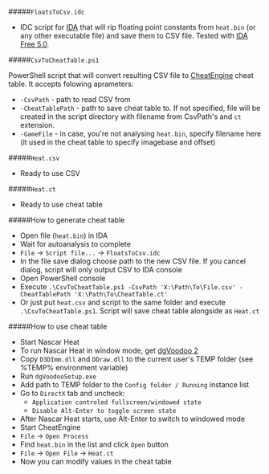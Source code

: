 #####`FloatsToCsv.idc`
 
  * IDC script for [IDA](https://www.hex-rays.com) that will rip floating point constants from `heat.bin` (or any other executable file) and save them to CSV file. Tested with [IDA Free 5.0](https://www.hex-rays.com/products/ida/support/download_freeware.shtml).
  
#####`CsvToCheatTable.ps1`

PowerShell script that will convert resulting CSV file to [CheatEngine](http://www.cheatengine.org) cheat table. It accepts folowing aprameters:
 * `-CsvPath` - path to read CSV from
 * `-CheatTablePath` - path to save cheat table to. If not specified, file will be created in the script directory with filename from CsvPath's and `ct` extension.
 * `-GameFile` - in case, you're not analysing `heat.bin`, specify filename here (it used in the cheat table to specify imagebase and offset)

#####`Heat.csv`

 * Ready to use CSV

#####`Heat.ct`

 * Ready to use сheat table

#####How to generate cheat table

 * Open file (`heat.bin`) in IDA
 * Wait for autoanalysis to complete
 * `File` → `Script file...` → `FloatsToCsv.idc`
  * In the file save dialog choose path to the new CSV file. If you cancel dialog, script will only output CSV to IDA console
  * Open PowerShell console
  * Execute `.\CsvToCheatTable.ps1 -CsvPath 'X:\Path\To\File.csv' -CheatTablePath 'X:\Path\To\CheatTable.ct'`
  * Or just put `heat.csv` and script to the same folder and execute `.\CsvToCheatTable.ps1`. Script will save cheat table alongside as `Heat.ct`

#####How to use cheat table

 * Start Nascar Heat
  * To run Nascar Heat in window mode, get [dgVoodoo 2](http://dege.freeweb.hu)
  * Copy `D3DImm.dll` and `DDraw.dll` to the current user's TEMP folder (see %TEMP% environment variable)
  * Run `dgVoodooSetup.exe`
  * Add path to TEMP folder to the `Config folder / Running` instance list
  * Go to `DirectX` tab and uncheck:
    * `Application controled fullscreen/windowed state`
    * `Disable Alt-Enter to toggle screen state`
  * After Nascar Heat starts, use Alt-Enter to switch to windowed mode
 * Start CheatEngine
 * `File` → `Open Process`
 * Find `heat.bin` in the list and click `Open` button
 * `File` → `Open File` → `Heat.ct`
 *  Now you can modify values in the cheat table
